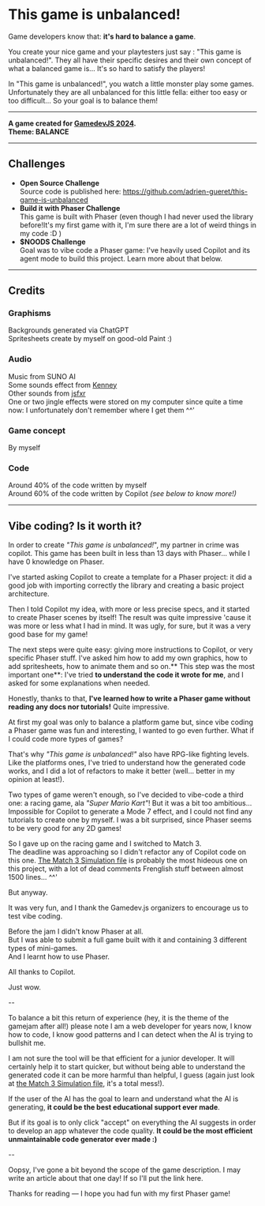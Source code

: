 # This game is unbalanced!

Game developers know that: **it's hard to balance a game**.

You create your nice game and your playtesters just say : "This game is unbalanced!".
They all have their specific desires and their own concept of what a balanced game is... It's so hard to satisfy the players!

In "This game is unbalanced!", you watch a little monster play some games. Unfortunately they are all unbalanced for this little fella: either too easy or too difficult... So your goal is to balance them!

-----

**A game created for [GamedevJS 2024](https://gamedevjs.com/jam/2025/).  
Theme: BALANCE**

-----

## Challenges

- **Open Source Challenge**  
  Source code is published here: https://github.com/adrien-gueret/this-game-is-unbalanced
- **Build it with Phaser Challenge**  
  This game is built with Phaser (even though I had never used the library before!It's my first game with it, I'm sure there are a lot of weird things in my code :D )
- **$NOODS Challenge**  
  Goal was to vibe code a Phaser game: I've heavily used Copilot and its agent mode to build this project. Learn more about that below.

-----

## Credits

### Graphisms  
Backgrounds generated via ChatGPT  
Spritesheets create by myself on good-old Paint :)  

### Audio  
Music from SUNO AI  
Some sounds effect from [Kenney](https://kenney.nl/assets/category:Audio?sort=update)  
Other sounds from [jsfxr](https://sfxr.me/)  
One or two jingle effects were stored on my computer since quite a time now: I unfortunately don't remember where I get them ^^'

### Game concept  
By myself

### Code  
Around 40% of the code written by myself  
Around 60% of the code written by Copilot _(see below to know more!)_

-----

## Vibe coding? Is it worth it?

In order to create _"This game is unbalanced!_", my partner in crime was copilot. This game has been built in less than 13 days with Phaser... while I have 0 knowledge on Phaser.

I've started asking Copilot to create a template for a Phaser project: it did a good job with importing correctly the library and creating a basic project architecture.

Then I told Copilot my idea, with more or less precise specs, and it started to create Phaser scenes by itself! The result was quite impressive 'cause it was more or less what I had in mind. It was ugly, for sure, but it was a very good base for my game!

The next steps were quite easy: giving more instructions to Copilot, or very specific Phaser stuff. I've asked him how to add my own graphics, how to add spritesheets, how to animate them and so on.** This step was the most important one**: I've tried **to understand the code it wrote for me**, and I asked for some explanations when needed.

Honestly, thanks to that, **I've learned how to write a Phaser game without reading any docs nor tutorials!** Quite impressive.

At first my goal was only to balance a platform game but, since vibe coding a Phaser game was fun and interesting, I wanted to go even further. What if I could code more types of games?

That's why _"This game is unbalanced!"_ also have RPG-like fighting levels. Like the platforms ones, I've tried to understand how the generated code works, and I did a lot of refactors to make it better (well... better in my opinion at least!).

Two types of game weren't enough, so I've decided to vibe-code a third one: a racing game, ala _"Super Mario Kart"_! But it was a bit too ambitious... Impossible for Copilot to generate a Mode 7 effect, and I could not find any tutorials to create one by myself. I was a bit surprised, since Phaser seems to be very good for any 2D games!

So I gave up on the racing game and I switched to Match 3.  
The deadline  was approaching so I didn't refactor any of Copilot code on this one. [The Match 3 Simulation file](https://github.com/adrien-gueret/this-game-is-unbalanced/blob/main/src/simulations/Match3Simulation.js) is probably the most hideous one on this project, with a lot of dead comments Frenglish stuff between almost 1500 lines... ^^'

But anyway.

It was very fun, and I thank the Gamedev.js organizers to encourage us to test vibe coding. 

Before the jam I didn't know Phaser at all.  
But I was able to submit a full game built with it and containing 3 different types of mini-games.  
And I learnt how to use Phaser.

All thanks to Copilot.

Just wow. 

--

To balance a bit this return of experience (hey, it is the theme of the gamejam after all!) please note I am a web developer for years now, I know how to code, I know good patterns and I can detect when the AI is trying to bullshit me.

I am not sure the tool will be that efficient for a junior developer. It will certainly help it to start quicker, but without being able to understand the generated code it can be more harmful than helpful, I guess (again just look at [the Match 3 Simulation file](https://github.com/adrien-gueret/this-game-is-unbalanced/blob/main/src/simulations/Match3Simulation.js), it's a total mess!).

If the user of the AI has the goal to learn and understand what the AI is generating, **it could be the best educational support ever made**.

But if its goal is to only click "accept" on everything the AI suggests in order to develop an app whatever the code quality. **It could be the most efficient unmaintainable code generator ever made :)**

--

Oopsy, I've gone a bit beyond the scope of the game description. I may write an article about that one day! If so I'll put the link here.

Thanks for reading — I hope you had fun with my first Phaser game!
